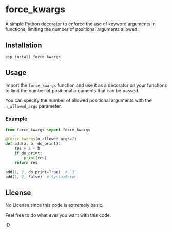 # force_kwargs

A simple Python decorator to enforce the use of keyword arguments in functions, limiting the number of positional arguments allowed.

## Installation

`pip install force_kwargs`

## Usage

Import the `force_kwargs` function and use it as a decorator on your functions to limit the number of positional arguments that can be passed.

You can specify the number of allowed positional arguments with the `n_allowed_args` parameter.

### Example

```python
from force_kwargs import force_kwargs

@force_kwargs(n_allowed_args=2)
def add(a, b, do_print):
	res = a + b
	if do_print:
		print(res)
	return res

add(1, 2, do_print=True)  # `3`.
add(1, 2, False)  # SyntaxError.
```

## License

No License since this code is extremely basic.

Feel free to do what ever you want with this code.

:D
